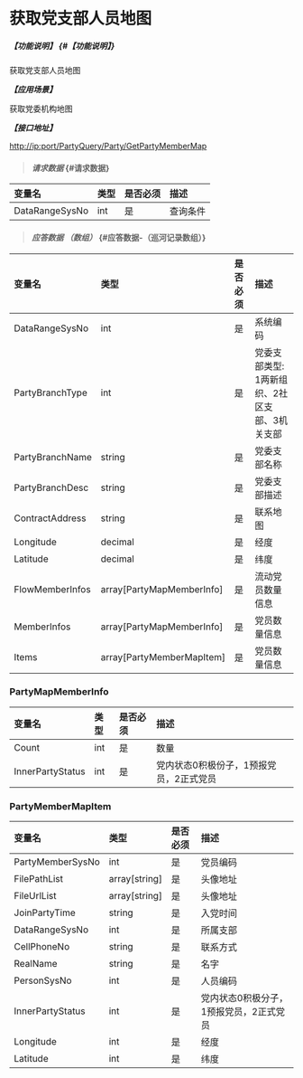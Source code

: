 # 获取党支部人员地图

##### _【功能说明】_ {#【功能说明】}

获取党支部人员地图

_**【应用场景】**_

获取党委机构地图

_**【接口地址】**_

[http://ip:port/PartyQuery/Party/GetPartyMemberMap](http://ip:port/PartyQuery/Party/GetPartyMemberMap)

> #### _请求数据_ {#请求数据}

| 变量名 | 类型 | 是否必须 | 描述 |
| :--- | :--- | :--- | :--- |
| DataRangeSysNo | int | 是 | 查询条件 |

> #### _应答数据 （数组）_ {#应答数据-（巡河记录数组）}

| 变量名 | 类型 | 是否必须 | 描述 |
| :--- | :--- | :--- | :--- |
| DataRangeSysNo | int | 是 | 系统编码 |
| PartyBranchType | int | 是 | 党委支部类型: 1两新组织、2社区支部、3机关支部 |
| PartyBranchName | string | 是 | 党委支部名称 |
| PartyBranchDesc | string | 是 | 党委支部描述 |
| ContractAddress | string | 是 | 联系地图 |
| Longitude | decimal | 是 | 经度 |
| Latitude | decimal | 是 | 纬度 |
| FlowMemberInfos | array\[PartyMapMemberInfo\] | 是 | 流动党员数量信息 |
| MemberInfos | array\[PartyMapMemberInfo\] | 是 | 党员数量信息 |
| Items | array\[PartyMemberMapItem\] | 是 | 党员数量信息 |

### PartyMapMemberInfo

| 变量名 | 类型 | 是否必须 | 描述 |
| :--- | :--- | :--- | :--- |
| Count | int | 是 | 数量 |
| InnerPartyStatus | int | 是 | 党内状态0积极份子，1预报党员，2正式党员 |

### PartyMemberMapItem

| 变量名 | 类型 | 是否必须 | 描述 |
| :--- | :--- | :--- | :--- |
| PartyMemberSysNo | int | 是 | 党员编码 |
| FilePathList | array\[string\] | 是 | 头像地址 |
| FileUrlList | array\[string\] | 是 | 头像地址 |
| JoinPartyTime | string | 是 | 入党时间 |
| DataRangeSysNo | int | 是 | 所属支部 |
| CellPhoneNo | string | 是 | 联系方式 |
| RealName | string | 是 | 名字 |
| PersonSysNo | int | 是 | 人员编码 |
| InnerPartyStatus | int | 是 | 党内状态0积极分子，1预报党员，2正式党员 |
| Longitude | int | 是 | 经度 |
| Latitude | int | 是 | 纬度 |







